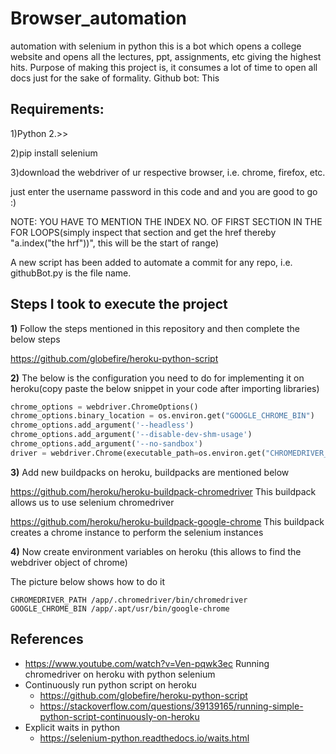 # Browser_automation
automation with selenium in python
this is a bot which opens a college website and opens all the lectures, ppt, assignments, etc giving the highest hits.
Purpose of making this project is, it consumes a lot of time to open all docs just for the sake of formality. 
Github bot: This

## Requirements:
1)Python 2.>>

2)pip install selenium

3)download the webdriver of ur respective browser, i.e. chrome, firefox, etc.

just enter the username password in this code and and you are good to go :)

NOTE: YOU HAVE TO MENTION THE INDEX NO. OF FIRST SECTION IN THE FOR LOOPS(simply inspect that section and get the href thereby "a.index("the hrf"))", this will be the start of range)

A new script has been added to automate a commit for any repo, i.e. 
githubBot.py is the file name.


## Steps I took to execute the project

**1)** Follow the steps mentioned in this repository and then complete the below steps

https://github.com/globefire/heroku-python-script

**2)** The below is the configuration you need to do for implementing it on heroku(copy paste the below snippet in your code after importing libraries)

```python
chrome_options = webdriver.ChromeOptions()
chrome_options.binary_location = os.environ.get("GOOGLE_CHROME_BIN")
chrome_options.add_argument('--headless')
chrome_options.add_argument('--disable-dev-shm-usage')
chrome_options.add_argument('--no-sandbox')
driver = webdriver.Chrome(executable_path=os.environ.get("CHROMEDRIVER_PATH"), chrome_options=chrome_options)
```
**3)** Add new buildpacks on heroku, buildpacks are mentioned below

https://github.com/heroku/heroku-buildpack-chromedriver 
This buildpack allows us to use selenium chromedriver

https://github.com/heroku/heroku-buildpack-google-chrome 
This buildpack creates a chrome instance to perform the selenium instances

**4)** Now create environment variables on heroku (this allows to find the webdriver object of chrome) 

The picture below shows how to do it

```
CHROMEDRIVER_PATH /app/.chromedriver/bin/chromedriver
GOOGLE_CHROME_BIN /app/.apt/usr/bin/google-chrome
```

## References
- https://www.youtube.com/watch?v=Ven-pqwk3ec Running chromedriver on heroku with python selenium
- Continuously run python script on heroku
  - https://github.com/globefire/heroku-python-script 
  - https://stackoverflow.com/questions/39139165/running-simple-python-script-continuously-on-heroku
- Explicit waits in python
  - https://selenium-python.readthedocs.io/waits.html
  
